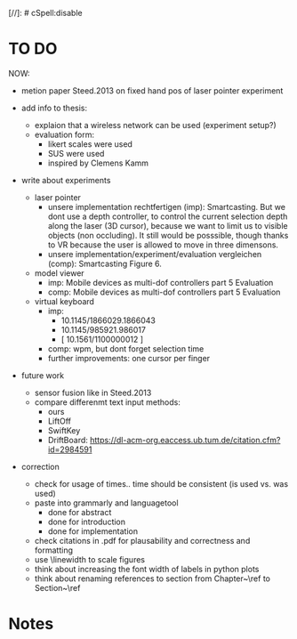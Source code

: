 [//]: # cSpell:disable

# TO DO

NOW:

- metion paper Steed.2013 on fixed hand pos of laser pointer experiment

- add info to thesis:

  - explaion that a wireless network can be used (experiment setup?)
  - evaluation form:
    - likert scales were used
    - SUS were used
    - inspired by Clemens Kamm

- write about experiments

  - laser pointer
    - unsere implementation rechtfertigen (imp):
      Smartcasting. But we dont use a depth controller, to control the current selection depth along the laser (3D cursor), because we want to limit us to visible objects (non occluding). It still would be posssible, though thanks to VR because the user is allowed to move in three dimensons.
    - unsere implementation/experiment/evaluation vergleichen (comp):
      Smartcasting Figure 6.
  - model viewer
    - imp:
      Mobile devices as multi-dof controllers part 5 Evaluation
    - comp:
      Mobile devices as multi-dof controllers part 5 Evaluation
  - virtual keyboard
    - imp:
      - 10.1145/1866029.1866043
      - 10.1145/985921.986017
      - [ 10.1561/1100000012 ]
    - comp: wpm, but dont forget selection time
    - further improvements: one cursor per finger

- future work

  - sensor fusion like in Steed.2013
  - compare differenmt text input methods:
    - ours
    - LiftOff
    - SwiftKey
    - DriftBoard: https://dl-acm-org.eaccess.ub.tum.de/citation.cfm?id=2984591

- correction

  - check for usage of times.. time should be consistent (is used vs. was used)
  - paste into grammarly and languagetool
    - done for abstract
    - done for introduction
    - done for implementation
  - check citations in .pdf for plausability and correctness and formatting
  - use \linewidth to scale figures
  - think about increasing the font width of labels in python plots
  - think about renaming references to section from Chapter~\ref to Section~\ref

# Notes
